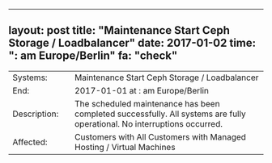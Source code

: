 --- 
 layout: post 
 title: "Maintenance Start Ceph Storage / Loadbalancer" 
 date: 2017-01-02 
 time: ": am Europe/Berlin" 
 fa: "check" 
 --- 
 |                   |   |                                                                      | 
 |-------------------|---|----------------------------------------------------------------------| 
 | Systems:          |   | Maintenance Start Ceph Storage / Loadbalancer| 
 | End:              |   | 2017-01-01 at : am  Europe/Berlin | 
 | Description:      |   | The scheduled maintenance has been completed successfully. All systems are fully operational. No interruptions occurred. | 
 | Affected:         |   | Customers with All Customers with Managed Hosting / Virtual Machines | 
